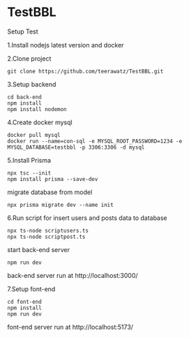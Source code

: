 # TestBBL
Setup Test

1.Install nodejs latest version and docker

2.Clone project
```
git clone https://github.com/teerawatz/TestBBL.git
```

3.Setup backend
```
cd back-end
npm install
npm install nodemon
```

4.Create docker mysql
```
docker pull mysql
docker run --name=con-sql -e MYSQL_ROOT_PASSWORD=1234 -e MYSQL_DATABASE=testbbl -p 3306:3306 -d mysql
```

5.Install Prisma
```
npx tsc --init
npm install prisma --save-dev
```
migrate database from model
```
npx prisma migrate dev --name init
```

6.Run script for insert users and posts data to database
```
npx ts-node scriptusers.ts
npx ts-node scriptpost.ts
```
start back-end server
```
npm run dev
```
back-end server run at http://localhost:3000/

7.Setup font-end 
```
cd font-end
npm install
npm run dev
```
font-end server run at http://localhost:5173/
